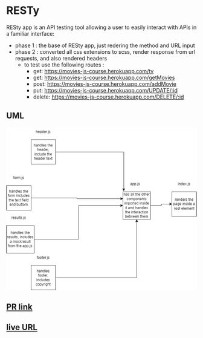 # RESTy

RESty app is an API testing tool allowing a user to easily interact with APIs in a familiar interface:

- phase 1 : the base of RESty app, just redering the method and URL input
- phase 2 : converted all css extensions to scss, render response from url requests, and also rendered headers
  - to test use the following routes :
    - get: <https://movies-js-course.herokuapp.com/tv>
    - get: <https://movies-js-course.herokuapp.com/getMovies>
    - post: <https://movies-js-course.herokuapp.com/addMovie>
    - put: <https://movies-js-course.herokuapp.com/UPDATE/:id>
    - delete: <https://movies-js-course.herokuapp.com/DELETE/:id>

## UML

![uml diagram](./assets/UML%20-%20diagram%201.png)

## [PR link](https://github.com/Mhsalameh/resty/pull/3)

## [live URL](https://iridescent-swan-3a2e65.netlify.app)
